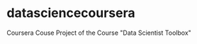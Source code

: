 datasciencecoursera
===================

Coursera Couse Project of the Course "Data Scientist Toolbox"
